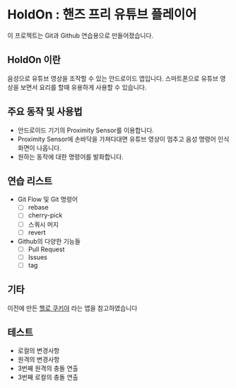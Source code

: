 # HoldOn : 핸즈 프리 유튜브 플레이어

이 프로젝트는 Git과 Github 연습용으로 만들어졌습니다.

## HoldOn 이란

음성으로 유튜브 영상을 조작할 수 있는 안드로이드 앱입니다. 스마트폰으로 유튜브 영상을 보면서 요리를 할때 유용하게 사용할 수 있습니다.

## 주요 동작 및 사용법

- 안드로이드 기기의 Proximity Sensor를 이용합니다.
- Proximity Sensor에 손바닥을 가져다대면 유튜브 영상이 멈추고 음성 명령어 인식 화면이 나옵니다.
- 원하는 동작에 대한 명령어를 발화합니다.

## 연습 리스트

- Git Flow 및 Git 명령어
  - [ ] rebase
  - [ ] cherry-pick
  - [ ] 스쿼시 머지
  - [ ] revert
- Github의 다양한 기능들
  - [ ] Pull Request
  - [ ] Issues
  - [ ] tag

## 기타

이전에 만든 [헬로 쿠키야](https://github.com/ChanJun-Park/HelloCookieYa) 라는 앱을 참고하였습니다

## 테스트

- 로컬의 변경사항
- 원격의 변경사항
- 3번째 원격의 충돌 연출
- 3번째 로컬의 충돌 연출

